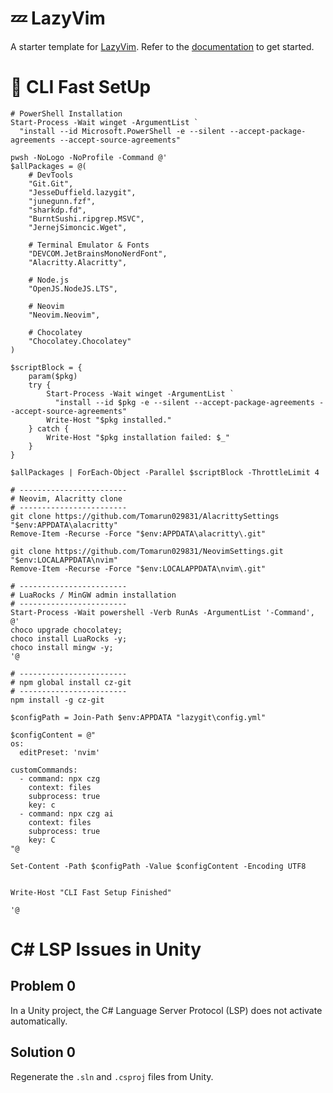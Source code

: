 # 💤 LazyVim

A starter template for [LazyVim](https://github.com/LazyVim/LazyVim).
Refer to the [documentation](https://lazyvim.github.io/installation) to get started.

# 🚀 CLI Fast SetUp

```pwsh
# PowerShell Installation
Start-Process -Wait winget -ArgumentList `
  "install --id Microsoft.PowerShell -e --silent --accept-package-agreements --accept-source-agreements"

pwsh -NoLogo -NoProfile -Command @'
$allPackages = @(
    # DevTools
    "Git.Git",
    "JesseDuffield.lazygit",
    "junegunn.fzf",
    "sharkdp.fd",
    "BurntSushi.ripgrep.MSVC",
    "JernejSimoncic.Wget",

    # Terminal Emulator & Fonts
    "DEVCOM.JetBrainsMonoNerdFont",
    "Alacritty.Alacritty",

    # Node.js
    "OpenJS.NodeJS.LTS",

    # Neovim
    "Neovim.Neovim",

    # Chocolatey
    "Chocolatey.Chocolatey"
)

$scriptBlock = {
    param($pkg)
    try {
        Start-Process -Wait winget -ArgumentList `
          "install --id $pkg -e --silent --accept-package-agreements --accept-source-agreements"
        Write-Host "$pkg installed."
    } catch {
        Write-Host "$pkg installation failed: $_"
    }
}

$allPackages | ForEach-Object -Parallel $scriptBlock -ThrottleLimit 4

# ------------------------
# Neovim, Alacritty clone
# ------------------------
git clone https://github.com/Tomarun029831/AlacrittySettings "$env:APPDATA\alacritty"
Remove-Item -Recurse -Force "$env:APPDATA\alacritty\.git"

git clone https://github.com/Tomarun029831/NeovimSettings.git "$env:LOCALAPPDATA\nvim"
Remove-Item -Recurse -Force "$env:LOCALAPPDATA\nvim\.git"

# ------------------------
# LuaRocks / MinGW admin installation
# ------------------------
Start-Process -Wait powershell -Verb RunAs -ArgumentList '-Command', @'
choco upgrade chocolatey;
choco install LuaRocks -y;
choco install mingw -y;
'@

# ------------------------
# npm global install cz-git
# ------------------------
npm install -g cz-git

$configPath = Join-Path $env:APPDATA "lazygit\config.yml"

$configContent = @"
os:
  editPreset: 'nvim'

customCommands:
  - command: npx czg
    context: files
    subprocess: true
    key: c
  - command: npx czg ai
    context: files
    subprocess: true
    key: C
"@

Set-Content -Path $configPath -Value $configContent -Encoding UTF8


Write-Host "CLI Fast Setup Finished"

'@
```

# C# LSP Issues in Unity

## Problem 0
In a Unity project, the C# Language Server Protocol (LSP) does not activate automatically.

## Solution 0
Regenerate the `.sln` and `.csproj` files from Unity.  